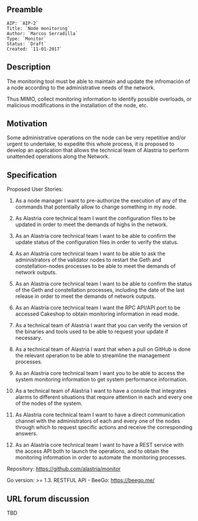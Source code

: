 ## Preamble

    AIP: `AIP-2`
    Title: `Node monitoring`
    Author: `Marcos Serradilla`
    Type: `Monitor`
    Status: `Draft`
    Created: `11-01-2017`


## Description

The monitoring tool must be able to maintain and update the infromación of a node according to the administrative needs of the network. 

Thus MIMO, collect monitoring information to identify possible overloads, or malicious modifications in the installation of the node, etc.

## Motivation

Some administrative operations on the node can be very repetitive and/or urgent to undertake, to expedite this whole process, it is proposed to develop an application that allows the technical team of Alastria to perform unattended operations along the Network.

## Specification

Proposed User Stories:

1. As a node manager I want to pre-authorize the execution of any of the commands that potentially allow to change something in my node.

2. As Alastria core technical team I want the configuration files to be updated in order to meet the demands of highs in the network.

3. As an Alastria core technical team I want to be able to confirm the update status of the configuration files in order to verify the status.

4. As an Alastria core technical team I want to be able to ask the administrators of the validator nodes to restart the Geth and constellation-nodes processes to be able to meet the demands of network outputs.

5. As an Alastria core technical team I want to be able to confirm the status of the Geth and constellation processes, including the date of the last release in order to meet the demands of network outputs.

6. As an Alastria core technical team I want the RPC API/API port to be accessed Cakeshop to obtain monitoring information in read mode.

7. As a technical team of Alastria I want that you can verify the version of the binaries and tools used to be able to request your update if necessary.

8. As a technical team of Alastria I want that when a pull on GitHub is done the relevant operation to be able to streamline the management processes.

9. As an Alastria core technical team I want you to be able to access the system monitoring information to get system performance information.

10. As a technical team of Alastria I want to have a console that integrates alarms to different situations that require attention in each and every one of the nodes of the system.

11. As Alastria core technical team I want to have a direct communication channel with the administrators of each and every one of the nodes through which to request specific actions and receive the corresponding answers.

12. As an Alastria core technical team I want to have a REST service with the access API both to launch the operations, and to obtain the monitoring information in order to automate the monitoring processes.

Repository: https://github.com/alastria/monitor

Go version: >= 1.3.
RESTFUL API - BeeGo: https://beego.me/

## URL forum discussion

TBD
